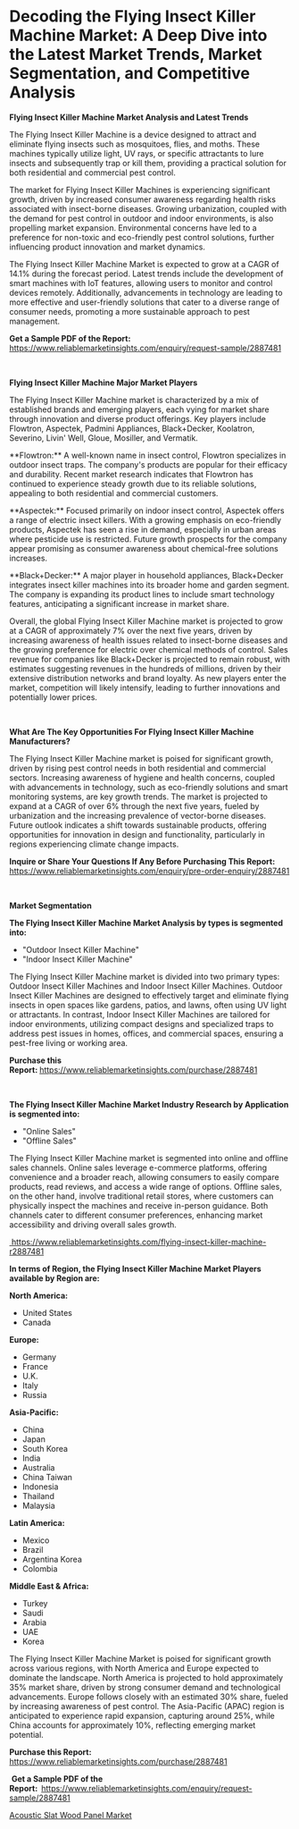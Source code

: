 <p><h1>Decoding the Flying Insect Killer Machine Market: A Deep Dive into the Latest Market Trends, Market Segmentation, and Competitive Analysis</h1></p><p><strong>Flying Insect Killer Machine Market Analysis and Latest Trends</strong></p>
<p><p>The Flying Insect Killer Machine is a device designed to attract and eliminate flying insects such as mosquitoes, flies, and moths. These machines typically utilize light, UV rays, or specific attractants to lure insects and subsequently trap or kill them, providing a practical solution for both residential and commercial pest control.</p><p>The market for Flying Insect Killer Machines is experiencing significant growth, driven by increased consumer awareness regarding health risks associated with insect-borne diseases. Growing urbanization, coupled with the demand for pest control in outdoor and indoor environments, is also propelling market expansion. Environmental concerns have led to a preference for non-toxic and eco-friendly pest control solutions, further influencing product innovation and market dynamics.</p><p>The Flying Insect Killer Machine Market is expected to grow at a CAGR of 14.1% during the forecast period. Latest trends include the development of smart machines with IoT features, allowing users to monitor and control devices remotely. Additionally, advancements in technology are leading to more effective and user-friendly solutions that cater to a diverse range of consumer needs, promoting a more sustainable approach to pest management.</p></p>
<p><strong>Get a Sample PDF of the Report:&nbsp;</strong> <a href="https://www.reliablemarketinsights.com/enquiry/request-sample/2887481?utm_campaign=2002&utm_medium=2&utm_source=Github&utm_content=ia&utm_term=14032025&utm_id=flying-insect-killer-machine">https://www.reliablemarketinsights.com/enquiry/request-sample/2887481</a></p>
<p>&nbsp;</p>
<p><strong>Flying Insect Killer Machine Major Market Players</strong></p>
<p><p>The Flying Insect Killer Machine market is characterized by a mix of established brands and emerging players, each vying for market share through innovation and diverse product offerings. Key players include Flowtron, Aspectek, Padmini Appliances, Black+Decker, Koolatron, Severino, Livin' Well, Gloue, Mosiller, and Vermatik.</p><p>**Flowtron:** A well-known name in insect control, Flowtron specializes in outdoor insect traps. The company's products are popular for their efficacy and durability. Recent market research indicates that Flowtron has continued to experience steady growth due to its reliable solutions, appealing to both residential and commercial customers.</p><p>**Aspectek:** Focused primarily on indoor insect control, Aspectek offers a range of electric insect killers. With a growing emphasis on eco-friendly products, Aspectek has seen a rise in demand, especially in urban areas where pesticide use is restricted. Future growth prospects for the company appear promising as consumer awareness about chemical-free solutions increases.</p><p>**Black+Decker:** A major player in household appliances, Black+Decker integrates insect killer machines into its broader home and garden segment. The company is expanding its product lines to include smart technology features, anticipating a significant increase in market share. </p><p>Overall, the global Flying Insect Killer Machine market is projected to grow at a CAGR of approximately 7% over the next five years, driven by increasing awareness of health issues related to insect-borne diseases and the growing preference for electric over chemical methods of control. Sales revenue for companies like Black+Decker is projected to remain robust, with estimates suggesting revenues in the hundreds of millions, driven by their extensive distribution networks and brand loyalty. As new players enter the market, competition will likely intensify, leading to further innovations and potentially lower prices.</p></p>
<p>&nbsp;</p>
<p><strong>What Are The Key Opportunities For Flying Insect Killer Machine Manufacturers?</strong></p>
<p><p>The Flying Insect Killer Machine market is poised for significant growth, driven by rising pest control needs in both residential and commercial sectors. Increasing awareness of hygiene and health concerns, coupled with advancements in technology, such as eco-friendly solutions and smart monitoring systems, are key growth trends. The market is projected to expand at a CAGR of over 6% through the next five years, fueled by urbanization and the increasing prevalence of vector-borne diseases. Future outlook indicates a shift towards sustainable products, offering opportunities for innovation in design and functionality, particularly in regions experiencing climate change impacts.</p></p>
<p><strong>Inquire or Share Your Questions If Any Before Purchasing This Report:</strong> <a href="https://www.reliablemarketinsights.com/enquiry/pre-order-enquiry/2887481?utm_campaign=2002&utm_medium=2&utm_source=Github&utm_content=ia&utm_term=14032025&utm_id=flying-insect-killer-machine">https://www.reliablemarketinsights.com/enquiry/pre-order-enquiry/2887481</a></p>
<p>&nbsp;</p>
<p><strong>Market Segmentation</strong></p>
<p><strong>The Flying Insect Killer Machine Market Analysis by types is segmented into:</strong></p>
<p><ul><li>"Outdoor Insect Killer Machine"</li><li>"Indoor Insect Killer Machine"</li></ul></p>
<p><p>The Flying Insect Killer Machine market is divided into two primary types: Outdoor Insect Killer Machines and Indoor Insect Killer Machines. Outdoor Insect Killer Machines are designed to effectively target and eliminate flying insects in open spaces like gardens, patios, and lawns, often using UV light or attractants. In contrast, Indoor Insect Killer Machines are tailored for indoor environments, utilizing compact designs and specialized traps to address pest issues in homes, offices, and commercial spaces, ensuring a pest-free living or working area.</p></p>
<p><strong>Purchase this Report:&nbsp;</strong><a href="https://www.reliablemarketinsights.com/purchase/2887481?utm_campaign=2002&utm_medium=2&utm_source=Github&utm_content=ia&utm_term=14032025&utm_id=flying-insect-killer-machine">https://www.reliablemarketinsights.com/purchase/2887481</a></p>
<p>&nbsp;</p>
<p><strong>The Flying Insect Killer Machine Market Industry Research by Application is segmented into:</strong></p>
<p><ul><li>"Online Sales"</li><li>"Offline Sales"</li></ul></p>
<p><p>The Flying Insect Killer Machine market is segmented into online and offline sales channels. Online sales leverage e-commerce platforms, offering convenience and a broader reach, allowing consumers to easily compare products, read reviews, and access a wide range of options. Offline sales, on the other hand, involve traditional retail stores, where customers can physically inspect the machines and receive in-person guidance. Both channels cater to different consumer preferences, enhancing market accessibility and driving overall sales growth.</p></p>
<p><a href="https://www.reliablemarketinsights.com/flying-insect-killer-machine-r2887481?utm_campaign=2002&utm_medium=2&utm_source=Github&utm_content=ia&utm_term=14032025&utm_id=flying-insect-killer-machine">&nbsp;https://www.reliablemarketinsights.com/flying-insect-killer-machine-r2887481</a></p>
<p><strong>In terms of Region, the Flying Insect Killer Machine Market Players available by Region are:</strong></p>
<p>
    <p> <strong> North America: </strong>
        <ul>
            <li>United States</li>
            <li>Canada</li>
        </ul>
        </p> 
    <p> <strong> Europe: </strong>
        <ul>
            <li>Germany</li>
            <li>France</li>
            <li>U.K.</li>
            <li>Italy</li>
            <li>Russia</li>
        </ul>
        </p> 
    <p> <strong> Asia-Pacific: </strong>
        <ul>
            <li>China</li>
            <li>Japan</li>
            <li>South Korea</li>
            <li>India</li>
            <li>Australia</li>
            <li>China Taiwan</li>
            <li>Indonesia</li>
            <li>Thailand</li>
            <li>Malaysia</li>
        </ul>
        </p> 
    <p> <strong> Latin America: </strong>
        <ul>
            <li>Mexico</li>
            <li>Brazil</li>
            <li>Argentina Korea</li>
            <li>Colombia</li>
        </ul>
        </p> 
    <p> <strong> Middle East & Africa: </strong>
        <ul>
            <li>Turkey</li>
            <li>Saudi</li>
            <li>Arabia</li>
            <li>UAE</li>
            <li>Korea</li>
        </ul>
    </p>
    </p>
<p><p>The Flying Insect Killer Machine Market is poised for significant growth across various regions, with North America and Europe expected to dominate the landscape. North America is projected to hold approximately 35% market share, driven by strong consumer demand and technological advancements. Europe follows closely with an estimated 30% share, fueled by increasing awareness of pest control. The Asia-Pacific (APAC) region is anticipated to experience rapid expansion, capturing around 25%, while China accounts for approximately 10%, reflecting emerging market potential.</p></p>
<p><strong>Purchase this Report: </strong><a href="https://www.reliablemarketinsights.com/purchase/2887481?utm_campaign=2002&utm_medium=2&utm_source=Github&utm_content=ia&utm_term=14032025&utm_id=flying-insect-killer-machine">https://www.reliablemarketinsights.com/purchase/2887481</a></p>
<p>&nbsp;<strong>Get a Sample PDF of the Report:&nbsp;&nbsp;</strong><a href="https://www.reliablemarketinsights.com/enquiry/request-sample/2887481?utm_campaign=2002&utm_medium=2&utm_source=Github&utm_content=ia&utm_term=14032025&utm_id=flying-insect-killer-machine">https://www.reliablemarketinsights.com/enquiry/request-sample/2887481</a></p>
<p><strong></strong></p>
<p><p><a href="https://github.com/nathandecarvalho/Market-Research-Report-List-6/blob/main/acoustic-slat-wood-panel-market.md?utm_campaign=2002&utm_medium=2&utm_source=Github&utm_content=ia&utm_term=14032025&utm_id=flying-insect-killer-machine">Acoustic Slat Wood Panel Market</a></p></p>